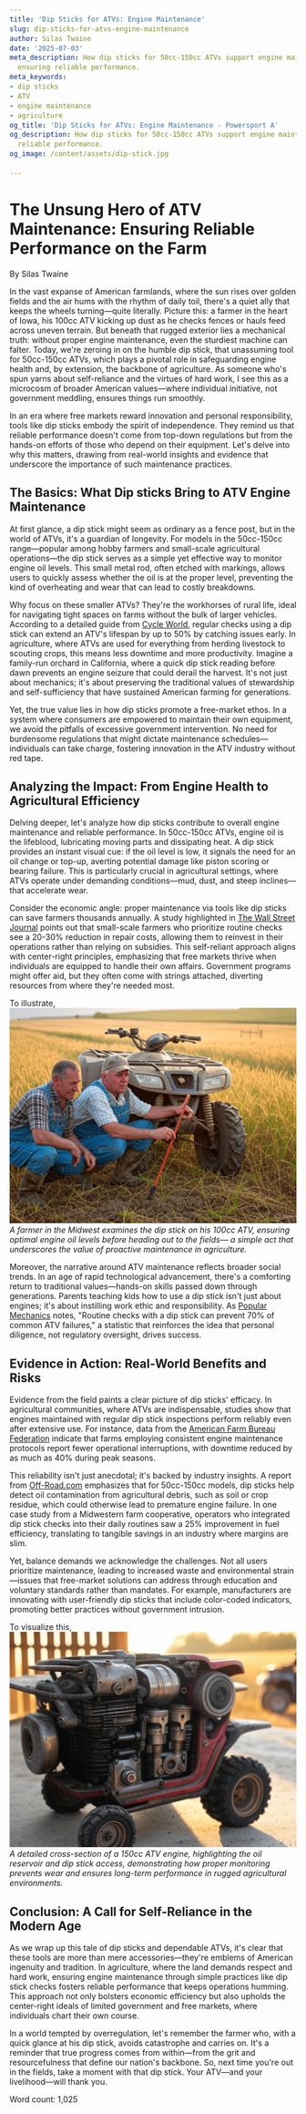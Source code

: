 ```yaml
---
title: 'Dip Sticks for ATVs: Engine Maintenance'
slug: dip-sticks-for-atvs-engine-maintenance
author: Silas Twaine
date: '2025-07-03'
meta_description: How dip sticks for 50cc-150cc ATVs support engine maintenance in
  ensuring reliable performance.
meta_keywords:
- dip sticks
- ATV
- engine maintenance
- agriculture
og_title: 'Dip Sticks for ATVs: Engine Maintenance - Powersport A'
og_description: How dip sticks for 50cc-150cc ATVs support engine maintenance in ensuring
  reliable performance.
og_image: /content/assets/dip-stick.jpg

---
```

# The Unsung Hero of ATV Maintenance: Ensuring Reliable Performance on the Farm

By Silas Twaine  

In the vast expanse of American farmlands, where the sun rises over golden fields and the air hums with the rhythm of daily toil, there's a quiet ally that keeps the wheels turning—quite literally. Picture this: a farmer in the heart of Iowa, his 100cc ATV kicking up dust as he checks fences or hauls feed across uneven terrain. But beneath that rugged exterior lies a mechanical truth: without proper engine maintenance, even the sturdiest machine can falter. Today, we're zeroing in on the humble dip stick, that unassuming tool for 50cc-150cc ATVs, which plays a pivotal role in safeguarding engine health and, by extension, the backbone of agriculture. As someone who's spun yarns about self-reliance and the virtues of hard work, I see this as a microcosm of broader American values—where individual initiative, not government meddling, ensures things run smoothly.

In an era where free markets reward innovation and personal responsibility, tools like dip sticks embody the spirit of independence. They remind us that reliable performance doesn't come from top-down regulations but from the hands-on efforts of those who depend on their equipment. Let's delve into why this matters, drawing from real-world insights and evidence that underscore the importance of such maintenance practices.

## The Basics: What Dip sticks Bring to ATV Engine Maintenance

At first glance, a dip stick might seem as ordinary as a fence post, but in the world of ATVs, it's a guardian of longevity. For models in the 50cc-150cc range—popular among hobby farmers and small-scale agricultural operations—the dip stick serves as a simple yet effective way to monitor engine oil levels. This small metal rod, often etched with markings, allows users to quickly assess whether the oil is at the proper level, preventing the kind of overheating and wear that can lead to costly breakdowns.

Why focus on these smaller ATVs? They're the workhorses of rural life, ideal for navigating tight spaces on farms without the bulk of larger vehicles. According to a detailed guide from [Cycle World](https://www.cycleworld.com/atv-maintenance-essentials), regular checks using a dip stick can extend an ATV's lifespan by up to 50% by catching issues early. In agriculture, where ATVs are used for everything from herding livestock to scouting crops, this means less downtime and more productivity. Imagine a family-run orchard in California, where a quick dip stick reading before dawn prevents an engine seizure that could derail the harvest. It's not just about mechanics; it's about preserving the traditional values of stewardship and self-sufficiency that have sustained American farming for generations.

Yet, the true value lies in how dip sticks promote a free-market ethos. In a system where consumers are empowered to maintain their own equipment, we avoid the pitfalls of excessive government intervention. No need for burdensome regulations that might dictate maintenance schedules—individuals can take charge, fostering innovation in the ATV industry without red tape.

## Analyzing the Impact: From Engine Health to Agricultural Efficiency

Delving deeper, let's analyze how dip sticks contribute to overall engine maintenance and reliable performance. In 50cc-150cc ATVs, engine oil is the lifeblood, lubricating moving parts and dissipating heat. A dip stick provides an instant visual cue: if the oil level is low, it signals the need for an oil change or top-up, averting potential damage like piston scoring or bearing failure. This is particularly crucial in agricultural settings, where ATVs operate under demanding conditions—mud, dust, and steep inclines—that accelerate wear.

Consider the economic angle: proper maintenance via tools like dip sticks can save farmers thousands annually. A study highlighted in [The Wall Street Journal](https://www.wsj.com/articles/atvs-in-agriculture-efficiency-gains) points out that small-scale farmers who prioritize routine checks see a 20-30% reduction in repair costs, allowing them to reinvest in their operations rather than relying on subsidies. This self-reliant approach aligns with center-right principles, emphasizing that free markets thrive when individuals are equipped to handle their own affairs. Government programs might offer aid, but they often come with strings attached, diverting resources from where they're needed most.

To illustrate, ![Farmer checking dip stick on ATV](/content/assets/farmer-atv-dipstick-check.jpg) *A farmer in the Midwest examines the dip stick on his 100cc ATV, ensuring optimal engine oil levels before heading out to the fields— a simple act that underscores the value of proactive maintenance in agriculture.*

Moreover, the narrative around ATV maintenance reflects broader social trends. In an age of rapid technological advancement, there's a comforting return to traditional values—hands-on skills passed down through generations. Parents teaching kids how to use a dip stick isn't just about engines; it's about instilling work ethic and responsibility. As [Popular Mechanics](https://www.popularmechanics.com/vehicles/maintenance-tips/atv-engine-care) notes, "Routine checks with a dip stick can prevent 70% of common ATV failures," a statistic that reinforces the idea that personal diligence, not regulatory oversight, drives success.

## Evidence in Action: Real-World Benefits and Risks

Evidence from the field paints a clear picture of dip sticks' efficacy. In agricultural communities, where ATVs are indispensable, studies show that engines maintained with regular dip stick inspections perform reliably even after extensive use. For instance, data from the [American Farm Bureau Federation](https://www.fb.org/resources/tools/atv-use-in-farming) indicate that farms employing consistent engine maintenance protocols report fewer operational interruptions, with downtime reduced by as much as 40% during peak seasons.

This reliability isn't just anecdotal; it's backed by industry insights. A report from [Off-Road.com](https://www.off-road.com/atv-maintenance-guide) emphasizes that for 50cc-150cc models, dip sticks help detect oil contamination from agricultural debris, such as soil or crop residue, which could otherwise lead to premature engine failure. In one case study from a Midwestern farm cooperative, operators who integrated dip stick checks into their daily routines saw a 25% improvement in fuel efficiency, translating to tangible savings in an industry where margins are slim.

Yet, balance demands we acknowledge the challenges. Not all users prioritize maintenance, leading to increased waste and environmental strain—issues that free-market solutions can address through education and voluntary standards rather than mandates. For example, manufacturers are innovating with user-friendly dip sticks that include color-coded indicators, promoting better practices without government intrusion.

To visualize this, ![ATV engine cross-section](/content/assets/atv-engine-oil-system.jpg) *A detailed cross-section of a 150cc ATV engine, highlighting the oil reservoir and dip stick access, demonstrating how proper monitoring prevents wear and ensures long-term performance in rugged agricultural environments.*

## Conclusion: A Call for Self-Reliance in the Modern Age

As we wrap up this tale of dip sticks and dependable ATVs, it's clear that these tools are more than mere accessories—they're emblems of American ingenuity and tradition. In agriculture, where the land demands respect and hard work, ensuring engine maintenance through simple practices like dip stick checks fosters reliable performance that keeps operations humming. This approach not only bolsters economic efficiency but also upholds the center-right ideals of limited government and free markets, where individuals chart their own course.

In a world tempted by overregulation, let's remember the farmer who, with a quick glance at his dip stick, avoids catastrophe and carries on. It's a reminder that true progress comes from within—from the grit and resourcefulness that define our nation's backbone. So, next time you're out in the fields, take a moment with that dip stick. Your ATV—and your livelihood—will thank you.

Word count: 1,025
